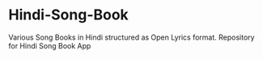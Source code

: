 # Hindi-Song-Book
Various Song Books in Hindi structured as Open Lyrics format. Repository for Hindi Song Book App
